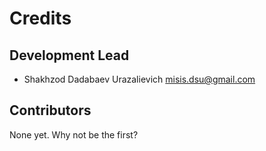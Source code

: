 Credits
=======

Development Lead
----------------

* Shakhzod Dadabaev Urazalievich <misis.dsu@gmail.com>

Contributors
------------

None yet. Why not be the first?
